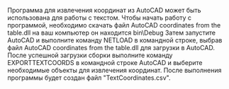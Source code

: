 Программа для извлечения координат из AutoCAD может быть использована для работы с текстом. 
Чтобы начать работу с программой, необходимо скачать файл AutoCAD coordinates from the table.dll на ваш компьютер он находится bin\Debug
Затем запустите AutoCAD и выполните команду NETLOAD в командной строке, выбрав файл AutoCAD coordinates from the table.dll для загрузки в AutoCAD.
После успешной загрузки сборки выполните команду EXPORTTEXTCOORDS в командной строке AutoCAD и выберите необходимые объекты для извлечения координат. 
После выполнения программы будет создан файл "TextCoordinates.csv".
